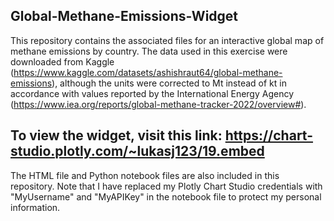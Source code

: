 ## Global-Methane-Emissions-Widget ##

This repository contains the associated files for an interactive global map of methane emissions by country. 
The data used in this exercise were downloaded from Kaggle (https://www.kaggle.com/datasets/ashishraut64/global-methane-emissions), 
although the units were corrected to Mt instead of kt in accordance with values reported by the International Energy Agency (https://www.iea.org/reports/global-methane-tracker-2022/overview#).

## To view the widget, visit this link: https://chart-studio.plotly.com/~lukasj123/19.embed ##

The HTML file and Python notebook files are also included in this repository. 
Note that I have replaced my Plotly Chart Studio credentials with "MyUsername" and "MyAPIKey" in the notebook file to protect my personal information. 
